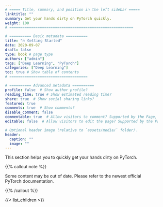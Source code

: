 ```yaml
---
# ===== Title, summary, and position in the left sidebar =====
linktitle: ""
summary: Get your hands dirty on PyTorch quickly.
weight: 100
# =========================================================

# ========== Basic metadata ==========
title: "🔥 Getting Started"
date: 2020-09-07
draft: false
type: book # page type
authors: ["admin"]
tags: ["Deep Learning", "PyTorch"]
categories: ["Deep Learning"]
toc: true # Show table of contents
# ====================================

# ========== Advanced metadata ========== 
profile: false  # Show author profile?
reading_time: true # Show estimated reading time?
share: true  # Show social sharing links?
featured: true
comments: true  # Show comments?
disable_comment: false
commentable: true  # Allow visitors to comment? Supported by the Page, Post, and Book content types.
editable: false  # Allow visitors to edit the page? Supported by the Page, Post, and Book content types.

# Optional header image (relative to `assets/media/` folder).
header:
  caption: ""
  image: ""
---
```




This section helps you to quickly get your hands dirty on PyTorch.

{{% callout note %}} 

Some content may be out of date. Please refer to the newest official PyTorch documentation.

{{% /callout %}}

{{< list_children >}}

